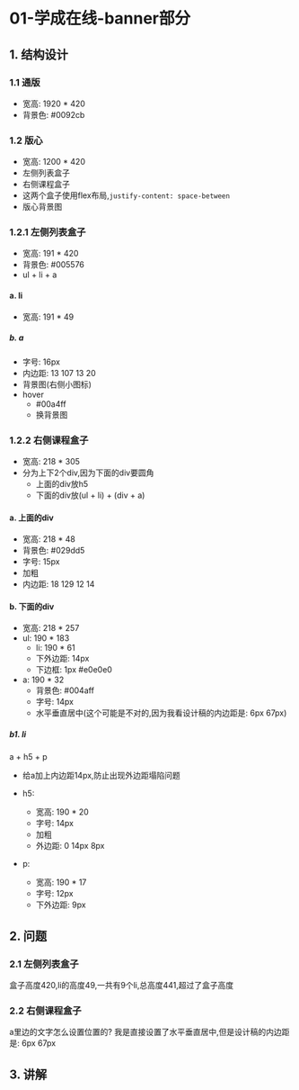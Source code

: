 # 01-学成在线-banner部分

## 1. 结构设计

### 1.1 通版

- 宽高: 1920 * 420
- 背景色: #0092cb

### 1.2 版心

- 宽高: 1200 * 420
- 左侧列表盒子
- 右侧课程盒子
- 这两个盒子使用flex布局,`justify-content: space-between`
- 版心背景图

### 1.2.1 左侧列表盒子

- 宽高: 191 * 420
- 背景色: #005576
- ul + li + a

#### a. li

- 宽高: 191 * 49

##### b. a

- 字号: 16px
- 内边距: 13 107 13 20
- 背景图(右侧小图标)
- hover
  - #00a4ff
  - 换背景图

### 1.2.2 右侧课程盒子

- 宽高: 218 * 305
- 分为上下2个div,因为下面的div要圆角
  - 上面的div放h5
  - 下面的div放(ul + li) + (div + a)

#### a. 上面的div

- 宽高: 218 * 48
- 背景色: #029dd5
- 字号: 15px
- 加粗
- 内边距: 18 129 12 14

#### b. 下面的div

- 宽高: 218 * 257
- ul: 190 * 183
  - li: 190 * 61
  - 下外边距: 14px
  - 下边框: 1px #e0e0e0
- a: 190 * 32
  - 背景色: #004aff
  - 字号: 14px
  - 水平垂直居中(这个可能是不对的,因为我看设计稿的内边距是: 6px 67px)

##### b1. li

a + h5 + p

- 给a加上内边距14px,防止出现外边距塌陷问题

- h5:
  - 宽高: 190 * 20
  - 字号: 14px
  - 加粗
  - 外边距: 0 14px 8px

- p:
  - 宽高: 190 * 17
  - 字号: 12px
  - 下外边距: 9px

## 2. 问题

### 2.1 左侧列表盒子

盒子高度420,li的高度49,一共有9个li,总高度441,超过了盒子高度

### 2.2 右侧课程盒子

a里边的文字怎么设置位置的? 我是直接设置了水平垂直居中,但是设计稿的内边距是: 6px 67px

## 3. 讲解

